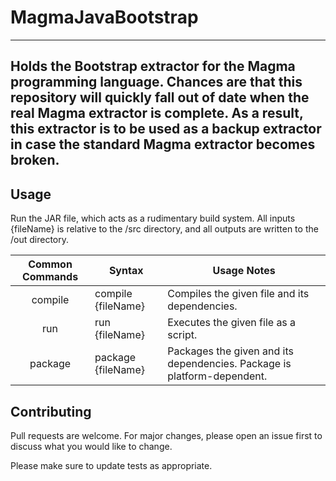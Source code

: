 # MagmaJavaBootstrap
---
Holds the Bootstrap extractor for the Magma programming language. Chances are that this repository will quickly fall out
of date when the real Magma extractor is complete. As a result, this extractor is to be used as a backup extractor in case
the standard Magma extractor becomes broken.
---
## Usage
Run the JAR file, which acts as a rudimentary build system. All inputs {fileName} is relative to the /src directory, and
all outputs are written to the /out directory.

|Common Commands|Syntax            |Usage Notes                                                            |
|:-------------:|------------------|-----------------------------------------------------------------------|
|compile        |compile {fileName}|Compiles the given file and its dependencies.                          |
|run            |run {fileName}    |Executes the given file as a script.                                   |
|package        |package {fileName}|Packages the given and its dependencies. Package is platform-dependent.|

## Contributing
Pull requests are welcome. For major changes, please open an issue first to discuss what you would like to change.

Please make sure to update tests as appropriate.
